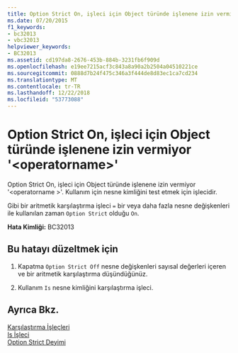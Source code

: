```yaml
---
title: Option Strict On, işleci için Object türünde işlenene izin vermiyor '&lt;operatorname&gt;'
ms.date: 07/20/2015
f1_keywords:
- bc32013
- vbc32013
helpviewer_keywords:
- BC32013
ms.assetid: cd197da8-2676-453b-884b-3231fb6f909d
ms.openlocfilehash: e19ee7215acf3c843a8a90a2b2504a04510221ce
ms.sourcegitcommit: 0888d7b24f475c346a3f444de8d83ec1ca7cd234
ms.translationtype: MT
ms.contentlocale: tr-TR
ms.lasthandoff: 12/22/2018
ms.locfileid: "53773088"
---
```

# <a name="option-strict-on-disallows-operands-of-type-object-for-operator-ltoperatornamegt"></a>Option Strict On, işleci için Object türünde işlenene izin vermiyor '&lt;operatorname&gt;'
Option Strict On, işleci için Object türünde işlenene izin vermiyor '\<operatorname >'. Kullanım için nesne kimliğini test etmek için işlecidir.  
  
 Gibi bir aritmetik karşılaştırma işleci `=` bir veya daha fazla nesne değişkenleri ile kullanılan zaman `Option Strict` olduğu `On`.  
  
 **Hata Kimliği:** BC32013  
  
## <a name="to-correct-this-error"></a>Bu hatayı düzeltmek için  
  
1.  Kapatma `Option Strict Off` nesne değişkenleri sayısal değerleri içeren ve bir aritmetik karşılaştırma düşündüğünüz.  
  
2.  Kullanım `Is` nesne kimliğini karşılaştırma işleci.  
  
## <a name="see-also"></a>Ayrıca Bkz.  
 [Karşılaştırma İşleçleri](../../visual-basic/language-reference/operators/comparison-operators.md)  
 [Is İşleci](../../visual-basic/language-reference/operators/is-operator.md)  
 [Option Strict Deyimi](../../visual-basic/language-reference/statements/option-strict-statement.md)
